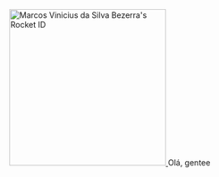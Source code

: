 <a href="https://app.rocketseat.com.br/me/mviniciussb" target="_blank">
<img src="https://app.rocketseat.com.br/api/rocketid/share?slug=mviniciussb&type=card" width="280" alt="Marcos Vinicius da Silva Bezerra's Rocket ID"/>
</a>  Olá, gentee
